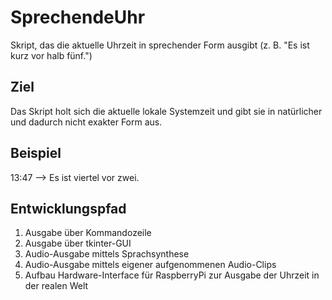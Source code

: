 # SprechendeUhr
Skript, das die aktuelle Uhrzeit in sprechender Form ausgibt (z. B. "Es ist kurz vor halb fünf.")

## Ziel
Das Skript holt sich die aktuelle lokale Systemzeit und gibt sie in natürlicher und dadurch nicht exakter Form aus.

## Beispiel
13:47 --> Es ist viertel vor zwei.

## Entwicklungspfad
1. Ausgabe über Kommandozeile
2. Ausgabe über tkinter-GUI
3. Audio-Ausgabe mittels Sprachsynthese
4. Audio-Ausgabe mittels eigener aufgenommenen Audio-Clips
5. Aufbau Hardware-Interface für RaspberryPi zur Ausgabe der Uhrzeit in der realen Welt

